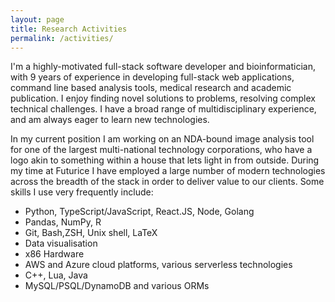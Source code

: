 ```yaml
---
layout: page
title: Research Activities
permalink: /activities/
---
```


I'm a highly-motivated full-stack software developer and  bioinformatician, with 9 years of experience in developing full-stack web applications, command line based analysis tools, medical research and academic publication. I enjoy finding novel solutions to problems, resolving complex technical challenges. I have a broad range of multidisciplinary experience, and am always eager to learn new technologies.

In my current position I am working on an NDA-bound image analysis tool for one of the largest multi-national technology corporations, who have a logo akin to something within a house that lets light in from outside. During my time at Futurice I have employed a large number of modern technologies across the breadth of the stack in order to deliver value to our clients. Some skills I use very frequently include:

- Python, TypeScript/JavaScript, React.JS, Node, Golang
- Pandas, NumPy, R
- Git, Bash,ZSH, Unix shell, LaTeX
- Data visualisation
- x86 Hardware
- AWS and Azure cloud platforms, various serverless technologies
- C++, Lua, Java
- MySQL/PSQL/DynamoDB and various ORMs
